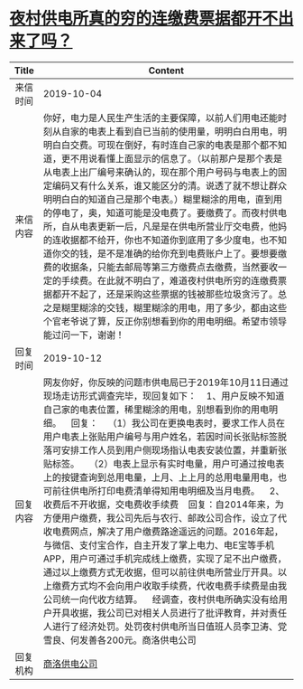 # <a href="http://www.shangluo.gov.cn/zmhd/ldxxxx.jsp?urltype=leadermail.LeaderMailContentUrl&wbtreeid=1112&leadermailid=5477">夜村供电所真的穷的连缴费票据都开不出来了吗？</a>
| Title |                                                                                                                                                                                                                                                                                   Content                                                                                                                                                                                                                                                                                    |
|:-----:|------------------------------------------------------------------------------------------------------------------------------------------------------------------------------------------------------------------------------------------------------------------------------------------------------------------------------------------------------------------------------------------------------------------------------------------------------------------------------------------------------------------------------------------------------------------------------|
| 来信时间  | 2019-10-04                                                                                                                                                                                                                                                                                                                                                                                                                                                                                                                                                                   |
| 来信内容  | 你好，电力是人民生产生活的主要保障，以前人们用电还能时刻从自家的电表上看到自已当前的使用量，明明白白用电，明明白白交费。可现在倒好，有时连自己家的电表是那个都不知道，更不用说看懂上面显示的信息了。（以前那户是那个表是从电表上出厂编号来确认的，现在那个用户号码与电表上的固定编码又有什么关系，谁又能区分的清。说透了就不想让群众明明白白的知道自己是那个电表。）糊里糊涂的用电，直到用的停电了，奥，知道可能是没电费了。要缴费了。而夜村供电所，自从电表更新一后，凡是是在供电所营业厅交电费，他妈的连收据都不给开，你也不知道你到底用了多少度电，也不知道你交的钱，是不是准确的给你充到电费账户上了。要想要缴费的收据条，只能去邮局等第三方缴费点去缴费，当然要收一定的手续费。在此就不明白了，难道夜村供电所穷的连缴费票据都开不起了，还是采购这些票据的钱被那些垃圾贪污了。总之是糊里糊涂的交钱，糊里糊涂的用电，用了多少，都由这些个官老爷说了算，反正你别想看到你的用电明细。希望市领导能过问一下，谢谢！                                                                                                                    |
| 回复时间  | 2019-10-12                                                                                                                                                                                                                                                                                                                                                                                                                                                                                                                                                                   |
| 回复内容  | 网友你好，你反映的问题市供电局已于2019年10月11日通过现场走访形式调查完毕，现回复如下：    1、用户反映不知道自己家的电表位置，稀里糊涂的用电，别想看到你的用电明细。    回复：    （1）我公司在更换电表时，要求工作人员在用户电表上张贴用户编号与用户姓名，若因时间长张贴标签脱落可安排工作人员到用户侧现场指认电表安装位置，并重新张贴标签。    （2）电表上显示有实时电量，用户可通过按电表上的按键查询到总用电量，上月、上上月的总用电量用电，也可前往供电所打印电费清单得知用电明细及当月电费。    2、收费后不开收据，交电费收手续费    回复：自2014年来，为方便用户缴费，我公司先后与农行、邮政公司合作，设立了代收电费网点，解决了用户缴费路途遥远的问题。2016年起，与微信、支付宝合作，自主开发了掌上电力、电E宝等手机APP，用户可通过手机完成线上缴费，实现了足不出户缴费，通过以上缴费方式无收据，但可以前往供电所营业厅开具。以上缴费方式均不会向用户收取手续费，代收电费手续费是由我公司统一向代收方结算。    经调查，夜村供电所确实没有给用户开具收据，我公司已对相关人员进行了批评教育，并对责任人进行了经济处罚。处罚夜村供电所当日值班人员李卫涛、党雪良、何发善各200元。商洛供电公司 |
| 回复机构  | <a href="../../category/agencies/商洛供电公司.md">商洛供电公司</a>                                                                                                                                                                                                                                                                                                                                                                                                                                                                                                                       |